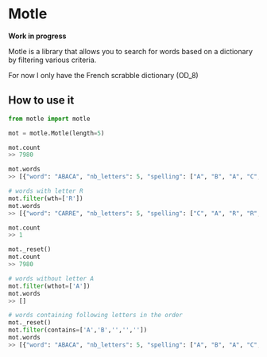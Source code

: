 # Motle

**Work in progress**

Motle is a library that allows you to search for words based on a dictionary by filtering various criteria.

For now I only have the French scrabble dictionary (OD_8)

## How to use it

```python
from motle import motle

mot = motle.Motle(length=5)

mot.count
>> 7980

mot.words
>> [{"word": "ABACA", "nb_letters": 5, "spelling": ["A", "B", "A", "C", "A"], "with": ["A", "B", "C"], "without": ["D", "E", "F", "G", "H", "I", "J", "K", "L", "M", "N", "O", "P", "Q", "R", "S", "T", "U", "V", "W", "X", "Y", "Z"]}, ..., {"word": "CARRE", "nb_letters": 5, "spelling": ["C", "A", "R", "R", "E"], "with": ["A", "C", "E", "R"], "without": ["B", "D", "F", "G", "H", "I", "J", "K", "L", "M", "N", "O", "P", "Q", "S", "T", "U", "V", "W", "X", "Y", "Z"]}]

# words with letter R
mot.filter(wth=['R']) 
mot.words
>> [{"word": "CARRE", "nb_letters": 5, "spelling": ["C", "A", "R", "R", "E"], "with": ["A", "C", "E", "R"], "without": ["B", "D", "F", "G", "H", "I", "J", "K", "L", "M", "N", "O", "P", "Q", "S", "T", "U", "V", "W", "X", "Y", "Z"]}]

mot.count
>> 1

mot._reset()
mot.count
>> 7980

# words without letter A
mot.filter(wthot=['A']) 
mot.words
>> []

# words containing following letters in the order
mot._reset()
mot.filter(contains=['A','B','','','']) 
mot.words
>> [{"word": "ABACA", "nb_letters": 5, "spelling": ["A", "B", "A", "C", "A"], "with": ["A", "B", "C"], "without": ["D", "E", "F", "G", "H", "I", "J", "K", "L", "M", "N", "O", "P", "Q", "R", "S", "T", "U", "V", "W", "X", "Y", "Z"]}]
```